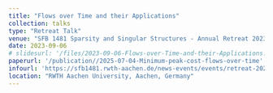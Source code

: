```yaml
---
title: "Flows over Time and their Applications"
collection: talks
type: "Retreat Talk"
venue: "SFB 1481 Sparsity and Singular Structures - Annual Retreat 2023"
date: 2023-09-06
# slidesurl: '/files/2023-09-06-Flows-over-Time-and-their-Applications.pdf'
paperurl: '/publication//2025-07-04-Minimum-peak-cost-flows-over-time'
infourl: 'https://sfb1481.rwth-aachen.de/news-events/events/retreat-2023'
location: "RWTH Aachen University, Aachen, Germany"
---
```

